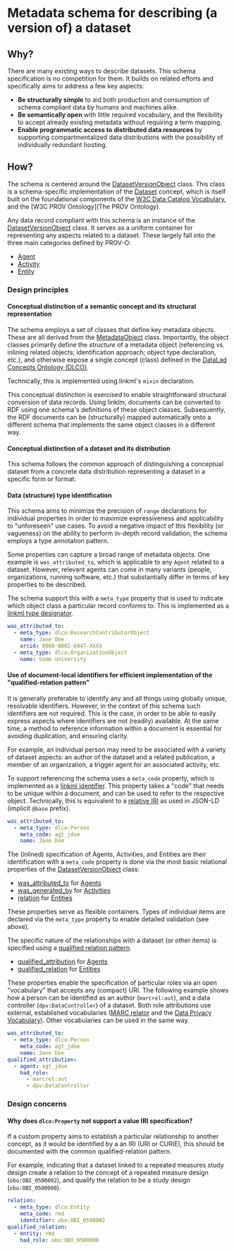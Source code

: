 # Metadata schema for describing (a version of) a dataset

## Why?

There are many existing ways to describe datasets.
This schema specification is no competition for them.
It builds on related efforts and specifically aims to address a few key aspects:

- **Be structurally simple** to aid both production and consumption of schema compliant data by humans and machines alike.
- **Be semantically open** with little required vocabulary, and the flexibility to accept already existing metadata without requiring a term mapping.
- **Enable programmatic access to distributed data resources** by supporting compartmentalized data distributions with the possibility of individually redundant hosting.

## How?

The schema is centered around the [DatasetVersionObject](../DatasetVersionObject) class.
This class is a schema-specific implementation of the [Dataset](/ontology/Dataset) concept, which is itself built on the foundational components of the [W3C Data Catalog Vocabulary](https://www.w3.org/TR/vocab-dcat-3/), and the [W3C PROV Ontology](The PROV Ontology).

Any data record compliant with this schema is an instance of the [DatasetVersionObject](../DatasetVersionObject) class.
It serves as a uniform container for representing any aspects related to a dataset.
These largely fall into the three main categories defined by PROV-O:

- [Agent](/ontology/Agent)
- [Activity](/ontology/Activity)
- [Entity](/ontology/Entity)


### Design principles

#### Conceptual distinction of a semantic concept and its structural representation

The schema employs a set of classes that define key metadata objects.
These are all derived from the [MetadataObject](../MetadataObject) class.
Importantly, the object classes primarily define the *structure* of a metadata object (referencing vs. inlining related objects; identification approach; object type declaration, etc.), and otherwise expose a single concept (class) defined in the [DataLad Concepts Ontology (DLCO)](/ontology).

Technically, this is implemented using linkml's `mixin` declaration.

This conceptual distinction is exercised to enable straightforward structural conversion of data records.
Using linklm, documents can be converted to RDF using one schema's definitions of these object classes.
Subsequently, the RDF documents can be (structurally) mapped automatically onto a different schema that implements the same object classes in a different way.


#### Conceptual distinction of a dataset and its distribution

This schema follows the common approach of distinguishing a conceptual dataset from a concrete data distribution representing a dataset in a specific form or format.


#### Data (structure) type identification

This schema aims to minimize the precision of `range` declarations for individual properties in order to maximize expressiveness and applicability to "unforeseen" use cases.
To avoid a negative impact of this flexibility (or vagueness) on the ability to perform in-depth record validation, the schema employs a type annotation pattern.

Some properties can capture a broad range of metadata objects.
One example is `was_attributed_to`, which is applicable to any `Agent` related to a dataset.
However, relevant agents can come in many variants (people, organizations, running software, etc.) that substantially differ in terms of key properties to be described.

The schema support this with a `meta_type` property that is used to indicate
which object class a particular record conforms to.
This is implemented as a [linkml type designator](https://linkml.io/linkml/schemas/type-designators.html#type-designators).

```yaml
was_attributed_to:
  - meta_type: dlco:ResearchContributorObject
    name: Jane Doe
    orcid: 0000-0002-6047-XXXX
  - meta_type: dlco:OrganizationObject
    name: Some university
```
 

#### Use of document-local identifiers for efficient implementation of the "qualified-relation pattern"

It is generally preferable to identify any and all things using globally unique, resolvable identifiers.
However, in the context of this schema such identifiers are not required.
This is the case, in order to be able to easily express aspects where identifiers are not (readily) available.
At the same time, a method to reference information within a document is essential for avoiding duplication, and ensuring clarity.

For example, an individual person may need to be associated with a variety of dataset aspects: an author of the dataset and a related publication, a member of an organization, a trigger agent for an associated activity, etc.

To support referencing the schema uses a `meta_code` property, which is implemented as a [linkml identifier](https://linkml.io/linkml/schemas/slots.html#identifiers).
This property takes a "code" that needs to be unique within a document, and can be used to refer to the respective object.
Technically, this is equivalent to a [relative IRI](https://www.rfc-editor.org/rfc/rfc3987#section-6.5releative) as used in JSON-LD (implicit `@base` prefix).

```yaml
was_attributed_to:
  - meta_type: dlco:Person
    meta_code: agt_jdoe
    name: Jane Doe
```

The (inlined) specification of Agents, Activities, and Entities are their identification with a `meta_code` property is done via the most basic relational properties of the [DatasetVersionObject](../DatasetVersionObject) class:

- [was_attributed_to](/ontology/was_attributed_to) for [Agents](/ontology/Agent)
- [was_generated_by](/ontology/was_generated_by) for [Activities](/ontology/Activity)
- [relation](/ontology/relation) for [Entities](/ontology/Entity)

These properties serve as flexible containers.
Types of individual items are declared via the `meta_type` property to enable detailed validation (see above).

The specific nature of the relationships with a dataset (or other items) is specified using a [qualified relation pattern](https://patterns.dataincubator.org/book/qualified-relation.html).

- [qualified_attribution](/ontology/qualified_attribution) for [Agents](/ontology/Agent)
- [qualified_relation](/ontology/qualified_relation) for [Entities](/ontology/Entity)

These properties enable the specification of particular roles via an open
"vocabulary" that accepts any (compact) URI.
The following example shows how a person can be identified as an author (`marcrel:aut`), and a data controller (`dpv:DataController`) of a dataset.
Both role attributions use external, established vocabularies ([MARC relator](https://id.loc.gov/vocabulary/relators.html) and the [Data Privacy Vocabulary](https://w3c.github.io/dpv/dpv)).
Other vocabularies can be used in the same way.

```yaml
was_attributed_to:
  - meta_type: dlco:Person
    meta_code: agt_jdoe
    name: Jane Doe
qualified_attribution:
  - agent: agt_jdoe
    had_role:
      - marcrel:aut
      - dpv:DataController
```

### Design concerns

#### Why does `dlco:Property` not support a value IRI specification?

If a custom property aims to establish a particular relationship to another
concept, as it would be identified by a an IRI (URI or CURIE), this should be
documented with the common qualified-relation pattern.

For example, indicating that a dataset linked to a repeated measures study
design create a relation to the concept of a repeated measure design
(`obo:OBI_0500002`), and qualify the relation to be a study design
(`obo:OBI_0500000`).

```yaml
relation:
  - meta_type: dlco:Entity
    meta_code: rmd
    identifier: obo:OBI_0500002
qualified_relation:
  - entity: rmd
    had_role: obo:OBI_0500000
```
